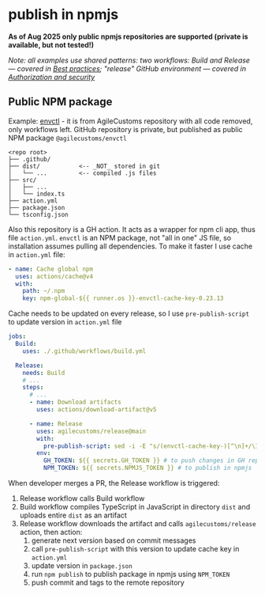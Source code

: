 # publish in npmjs

**As of Aug 2025 only public npmjs repositories are supported (private is available, but not tested!)**

_Note: all examples use shared patterns: two workflows: Build and Release — covered in [Best practices](../best-practices.md);
"release" GitHub environment — covered in [Authorization and security](../authorization.md)_

## Public NPM package

Example: [envctl](../examples/envctl) - it is from AgileCustoms repository with all code removed, only workflows left.
GitHub repository is private, but published as public NPM package `@agilecustoms/envctl`

```
<repo root>
├── .github/
├── dist/           <-- _NOT_ stored in git
│   └── ...         <-- compiled .js files
├── src/
│   ├── ...
│   └── index.ts
├── action.yml
├── package.json
└── tsconfig.json
```

Also this repository is a GH action. It acts as a wrapper for npm cli app, thus file `action.yml`.
`envctl` is an NPM package, not "all in one" JS file, so installation assumes pulling all dependencies.
To make it faster I use cache in `action.yml` file:

```yaml
- name: Cache global npm
  uses: actions/cache@v4
  with:
    path: ~/.npm
    key: npm-global-${{ runner.os }}-envctl-cache-key-0.23.13
```

Cache needs to be updated on every release, so I use `pre-publish-script` to update version in `action.yml` file

```yaml
jobs:
  Build:
    uses: ./.github/workflows/build.yml

  Release:
    needs: Build
    # ...
    steps:
      # ...
      - name: Download artifacts
        uses: actions/download-artifact@v5

      - name: Release
        uses: agilecustoms/release@main
        with:
          pre-publish-script: sed -i -E "s/(envctl-cache-key-)[^\n]+/\1$version/" "action.yml"
        env:
          GH_TOKEN: ${{ secrets.GH_TOKEN }} # to push changes in GH repo
          NPM_TOKEN: ${{ secrets.NPMJS_TOKEN }} # to publish in npmjs
```

When developer merges a PR, the Release workflow is triggered:
1. Release workflow calls Build workflow
2. Build workflow compiles TypeScript in JavaScript in directory `dist` and uploads entire `dist` as an artifact
3. Release workflow downloads the artifact and calls `agilecustoms/release` action, then action:
   1. generate next version based on commit messages
   2. call `pre-publish-script` with this version to update cache key in `action.yml`
   3. update version in `package.json`
   4. run `npm publish` to publish package in npmjs using `NPM_TOKEN`
   5. push commit and tags to the remote repository
